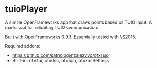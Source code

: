 # tuioPlayer
A simple OpenFrameworks app that draws points based on TUIO input. A useful tool for validating TUIO communication.

Built with OpenFrameworks 0.9.3.
Essentially tested with VS2015.

Required addons:
* https://github.com/patriciogonzalezvivo/ofxTuio
* Built-in: ofxGui, ofxOsc, ofxTuio, ofxXmlSettings
